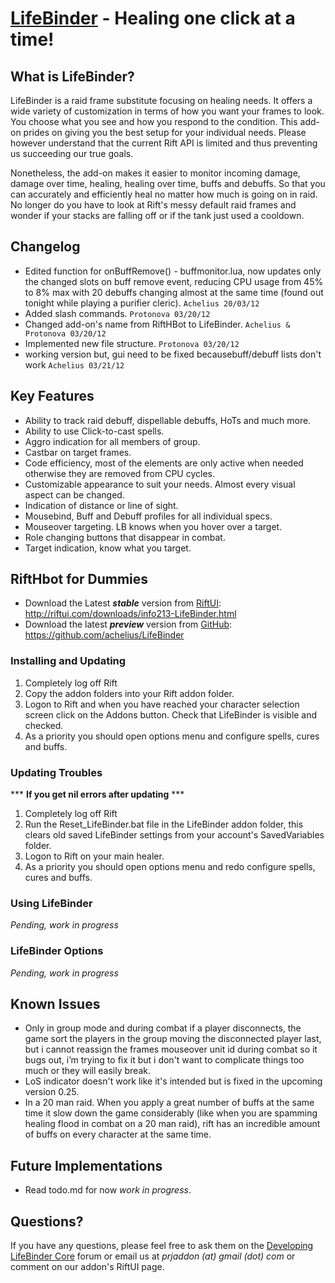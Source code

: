 [LifeBinder](http://riftui.com/downloads/info213-LifeBinder.html/) - Healing one click at a time!
=================================================================================================

What is LifeBinder?
-------------------
LifeBinder is a raid frame substitute focusing on healing needs. It offers a wide variety of customization in terms of how you want your frames to look. You choose what you see and how you respond to the condition. This add-on prides on giving you the best setup for your individual needs. Please however understand that the current Rift API is limited and thus preventing us succeeding our true goals.

Nonetheless, the add-on makes it easier to monitor incoming damage, damage over time, healing, healing over time, buffs and debuffs. So that you can accurately and efficiently heal no matter how much is going on in raid. No longer do you have to look at Rift's messy default raid frames and wonder if your stacks are falling off or if the tank just used a cooldown.

Changelog
---------
- Edited function for onBuffRemove() - buffmonitor.lua, now updates only the changed slots on buff remove event, reducing CPU usage from 45% to 8% max with 20 debuffs changing almost at the same time (found out tonight while playing a purifier cleric). `Achelius 20/03/12`
- Added slash commands. `Protonova 03/20/12`
- Changed add-on's name from RiftHBot to LifeBinder. `Achelius & Protonova 03/20/12`
- Implemented new file structure. `Protonova 03/20/12`
- working version but, gui need to be fixed becausebuff/debuff lists don't work `Achelius 03/21/12`

Key Features
------------
- Ability to track raid debuff, dispellable debuffs, HoTs and much more.
- Ability to use Click-to-cast spells.
- Aggro indication for all members of group.
- Castbar on target frames.
- Code efficiency, most of the elements are only active when needed otherwise they are removed from CPU cycles.
- Customizable appearance to suit your needs. Almost every visual aspect can be changed.
- Indication of distance or line of sight.
- Mousebind, Buff and Debuff profiles for all individual specs.
- Mouseover targeting. LB knows when you hover over a target.
- Role changing buttons that disappear in combat.
- Target indication, know what you target.

RiftHbot for Dummies
--------------------
- Download the Latest ***stable*** version from [RiftUI](http://riftui.com/downloads/info213-RiftHbot.html): http://riftui.com/downloads/info213-LifeBinder.html
- Download the latest ***preview*** version from [GitHub](https://github.com/achelius/LifeBinder): https://github.com/achelius/LifeBinder

### Installing and Updating ###
1. Completely log off Rift
2. Copy the addon folders into your Rift addon folder.
3. Logon to Rift and when you have reached your character selection screen click on the Addons button. Check that LifeBinder is visible and checked.
4. As a priority you should open options menu and configure spells, cures and buffs.

### Updating Troubles ###

*** **If you get nil errors after updating** ***

1. Completely log off Rift
2. Run the Reset_LifeBinder.bat file in the LifeBinder addon folder, this clears old saved LifeBinder settings from your account's SavedVariables folder.
3. Logon to Rift on your main healer.
4. As a priority you should open options menu and redo configure spells, cures and buffs.

### Using LifeBinder ###
*Pending, work in progress*

### LifeBinder Options ###
*Pending, work in progress*

Known Issues
------------
- Only in group mode and during combat if a player disconnects, the game sort the players in the group moving the disconnected player last, but i cannot reassign the frames mouseover unit id during combat so it bugs out, i’m trying to fix it but i don't want to complicate things too much or they will easily break.
- LoS indicator doesn't work like it's intended but is fixed in the upcoming version 0.25.
- In a 20 man raid. When you apply a great number of buffs at the same time it slow down the game considerably (like when you are spamming healing flood in combat on a 20 man raid), rift has an incredible amount of buffs on every character at the same time.

Future Implementations
----------------------
- Read todo.md for now *work in progress*.

Questions?
----------
If you have any questions, please feel free to ask them on the [Developing LifeBinder Core](http://lifebinder.ceroaim.us) forum or email us at *prjaddon (at) gmail (dot) com* or comment on our addon's RiftUI page.